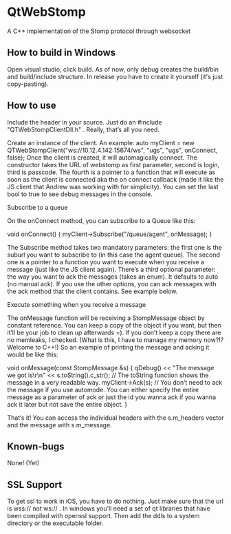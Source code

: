# QtWebStomp
A C++ implementation of the Stomp protocol through websocket

## How to build in Windows
Open visual studio, click build. As of now, only debug creates the build/bin and build/include structure. In release you have to create it yourself (it's just copy-pasting).

## How to use

Include the header in your source.
Just do an #include "QTWebStompClientDll.h" . Really, that’s all you need.
 
Create an instance of the client.
An example:
auto myClient = new QTWebStompClient("ws://10.12.4.142:15674/ws", "ugs", "ugs", onConnect, false);
Once the client is created, it will automagically connect. The constructor takes the URL of webstomp as first parameter, second is login, third is passcode. The fourth is a pointer to a function that will execute as soon as the client is connected aka the on connect callback (made it like the JS client that Andrew was working with for simplicity). You can set the last bool to true to see debug messages in the console.
 
Subscribe to a queue

On the onConnect method, you can subscribe to a Queue like this:
 
void onConnect() {
myClient->Subscribe("/queue/agent", onMessage);
}
 
The Subscribe method takes two mandatory parameters: the first one is the suburl you want to subscribe to (in this case the agent queue). The second one is a pointer to a function you want to execute when you receive a message (just like the JS client again). There’s a third optional parameter: the way you want to ack the messages (takes an enum). It defaults to auto (no manual ack). If you use the other options, you can ack messages with the ack method that the client contains. See example below.
 
Execute something when you receive a message

The onMessage function will be receiving a StompMessage object by constant reference. You can keep a copy of the object if you want, but then it’ll be your job to clean up afterwards =). If you don’t keep a copy there are no memleaks, I checked. (What is this, I have to manage my memory now?!? Welcome to C++!)
So an example of printing the message and acking it would be like this:
 
void onMessage(const StompMessage &s) {
              qDebug() << "The message we got is\r\n" << s.toString().c_str(); // The toString function shows the message in a very readable way.
              myClient->Ack(s); // You don’t need to ack the message if you use automode. You can either specify the entire message as a parameter of ack or just the id you wanna ack if you wanna ack it later but not save the entire object.
}

That’s it! You can access the individual headers with the s.m_headers vector and the message with s.m_message. 

## Known-bugs
None! (Yet)

## SSL Support
To get ssl to work in iOS, you have to do nothing. Just make sure that the url is wss:// not ws:// . In windows you'll need a set of qt libraries that have been compiled with openssl support. Then add the ddls to a system directory or the executable folder.


